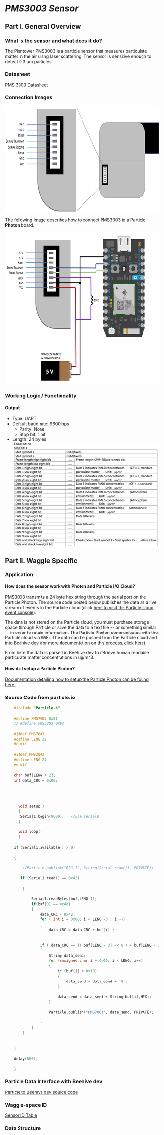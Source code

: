 # *PMS3003 Sensor*
## Part I. General Overview
### What is the sensor and what does it do?

The Plantower PMS3003 is a particle sensor that measures particulate matter in the air uisng laser scattering. The sensor is sensitive enough to detect 0.3 um particles.

### Datasheet
[PMS 3003 Datasheet](https://github.com/JordanFleming/sensor_documentation/blob/master/datasheets/PMS3003_Datasheet.pdf)
### Connection Images
<img src="https://github.com/JordanFleming/sensor_documentation/blob/master/pms3003/images/PMS3003_pin_out.jpg?raw=true" width="600" height="350">

The following image describes how to connect PMS3003 to a Particle **Photon** board.

<img src="https://github.com/JordanFleming/sensor_documentation/blob/master/pms3003/images/connection_diagram_pms3003.png?raw=true" width="650" height="500">

### Working Logic / Functionality
#### Output
* Type: UART
* Default baud rate: 9600 bps
  * Parity: None
  * Stop bit: 1 bit
* Length: 24 bytes
  <img src="https://github.com/JordanFleming/sensor_documentation/blob/master/pms3003/images/bit_parsing.jpg?raw=true">

## Part II. Waggle Specific
### Application
#### How does the sensor work with Photon and Particle I/O Cloud?
PMS3003 transmits a 24 byte hex string through the serial port on the Particle Photon. The source code posted below publishes the data as a live stream of events to the Particle cloud (click [here to visit the Particle cloud event console](https://console.particle.io/events)). 

The data is not stored on the Particle cloud, you must purchase storage space through Particle or save the data to a text file -- or something similar -- in order to retain information. The Particle Photon communicates with the Particle cloud via WiFi. The data can be pushed from the Particle cloud and into Beehive dev ([for more documentation on this process, click here](#beehive)). 

From here the data is parsed in Beehive dev to retrieve human readable particulate matter concentrations in ug/m^3.

#### How do I setup a Particle Photon?
[Documentation detailing how to setup the Particle Photon can be found here.](https://github.com/charihara/Experimental_Sensors/blob/master/Photon_Instructions.md)

### Source Code from particle.io
```C   
    #include "Particle.h"

    #define PMS7003 0x01
    // #define PMS3003 0x02

    #ifdef PMS7003
    #define LENG 32
    #endif 

    #ifdef PMS3003
    #define LENG 24
    #endif 

    char buf[LENG + 2];
    int data_CRC = 0x00;




      void setup()
      {
       Serial1.begin(9600);   //use serial0
      }

      void loop()
      {
    
    if (Serial1.available() > 0)
    
    {
        
        //Particle.publish("RSG-1", String(Serial.read()), PRIVATE);
        
       if (Serial1.read() == 0x42)
            
        {
            
            Serial1.readBytes(buf,LENG-1);
            if(buf[0] == 0x4d)
            {
                data_CRC = 0x42;
                for ( int i = 0x00; i < LENG -3 ; i ++)
                {
                    data_CRC = data_CRC + buf[i] ; 
                }
                
                if ( data_CRC == (( buf[LENG - 3] << 8 ) + buf[LENG - 2]))
                {
                    String data_send;
                    for (unsigned char i = 0x00; i < LENG; i++)
                    {
                        if (buf[i] < 0x10)
                        {
                            data_send = data_send + '0';    
                        }
                        
                        data_send = data_send + String(buf[i],HEX);
                    }
                    
                    Particle.publish("PMS7003", data_send, PRIVATE);
                    
                }
            }
        }
        
        
    }
    
    delay(500);
    
    }
```    
    
### Particle Data Interface with Beehive dev <a name="beehive"></a>

[Particle to Beehive dev source code](https://github.com/JordanFleming/sensor_documentation/blob/master/Particle_to_Beehive_plugin)
### Waggle-space ID
[Sensor ID Table](https://github.com/JordanFleming/sensor_documentation/blob/master/Sensor_IDs.md)
### Data Structure
